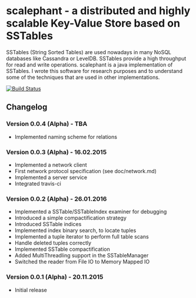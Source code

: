 # scalephant - a distributed and highly scalable Key-Value Store based on SSTables

SSTables (String Sorted Tables) are used nowadays in many NoSQL databases like Cassandra or LevelDB. SSTables provide a high throughput for read and write operations. scalephant is a java implementation of SSTables. I wrote this software for research purposes and to understand some of the techniques that are used in other implementations.

[![Build Status](https://travis-ci.org/jnidzwetzki/scalephant.svg?branch=master)](https://travis-ci.org/jnidzwetzki/scalephant)


## Changelog

### Version 0.0.4 (Alpha) - TBA
- Implemented naming scheme for relations

### Version 0.0.3 (Alpha) - 16.02.2015
- Implemented a network client
- First network protocol specification (see doc/network.md)
- Implemented a server service
- Integrated travis-ci

### Version 0.0.2 (Alpha) - 26.01.2016
- Implemented a SSTable/SSTableIndex examiner for debugging
- Introduced a simple compactification strategy
- Introduced SSTable indices  
- Implemented index binary search, to locate tuples
- Implemented a tuple iterator to perform full table scans
- Handle deleted tuples correctly 
- Implemented SSTable compactification
- Added MultiThreadling support in the SSTableManager
- Switched the reader from File IO to Memory Mapped IO

### Version 0.0.1 (Alpha) - 20.11.2015
- Initial release